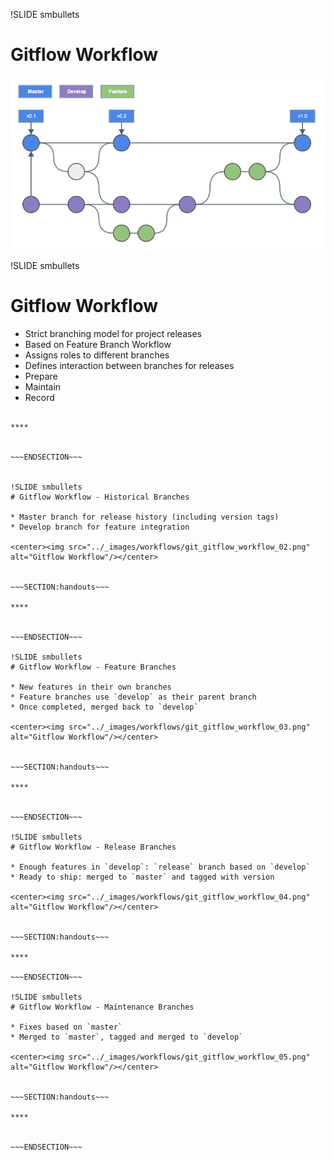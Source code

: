 !SLIDE smbullets
# Gitflow Workflow

<center><img src="../_images/workflows/git_gitflow_workflow_01.png" alt="Gitflow Workflow"/></center>

!SLIDE smbullets
# Gitflow Workflow

* Strict branching model for project releases
* Based on Feature Branch Workflow
* Assigns roles to different branches
* Defines interaction between branches for releases
 * Prepare
 * Maintain
 * Record


~~~SECTION:handouts~~~

****


~~~ENDSECTION~~~


!SLIDE smbullets
# Gitflow Workflow - Historical Branches

* Master branch for release history (including version tags)
* Develop branch for feature integration

<center><img src="../_images/workflows/git_gitflow_workflow_02.png" alt="Gitflow Workflow"/></center>


~~~SECTION:handouts~~~

****


~~~ENDSECTION~~~

!SLIDE smbullets
# Gitflow Workflow - Feature Branches

* New features in their own branches
* Feature branches use `develop` as their parent branch
* Once completed, merged back to `develop`

<center><img src="../_images/workflows/git_gitflow_workflow_03.png" alt="Gitflow Workflow"/></center>


~~~SECTION:handouts~~~

****


~~~ENDSECTION~~~

!SLIDE smbullets
# Gitflow Workflow - Release Branches

* Enough features in `develop`: `release` branch based on `develop`
* Ready to ship: merged to `master` and tagged with version

<center><img src="../_images/workflows/git_gitflow_workflow_04.png" alt="Gitflow Workflow"/></center>


~~~SECTION:handouts~~~

****

~~~ENDSECTION~~~

!SLIDE smbullets
# Gitflow Workflow - Maintenance Branches

* Fixes based on `master`
* Merged to `master`, tagged and merged to `develop`

<center><img src="../_images/workflows/git_gitflow_workflow_05.png" alt="Gitflow Workflow"/></center>


~~~SECTION:handouts~~~

****


~~~ENDSECTION~~~


